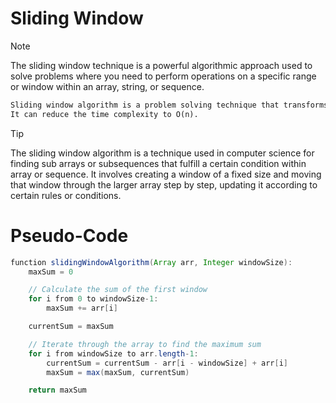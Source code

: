 # Sliding Window
> [!NOTE]
> The sliding window technique is a powerful algorithmic approach used to solve problems where you need to perform 
> operations on a specific range or window within an array, string, or sequence.

```markdown
Sliding window algorithm is a problem solving technique that transforms two nested loops into one loop. 
It can reduce the time complexity to O(n).
```
> [!TIP]
> The sliding window algorithm is a technique used in computer science for finding sub arrays or subsequences that fulfill a certain condition within array or sequence.
> It involves creating a window of a fixed size and moving that window through the larger array step by step, updating it according to certain rules or conditions.

# Pseudo-Code
```java
function slidingWindowAlgorithm(Array arr, Integer windowSize):
    maxSum = 0

    // Calculate the sum of the first window
    for i from 0 to windowSize-1:
        maxSum += arr[i]

    currentSum = maxSum

    // Iterate through the array to find the maximum sum
    for i from windowSize to arr.length-1:
        currentSum = currentSum - arr[i - windowSize] + arr[i]
        maxSum = max(maxSum, currentSum)

    return maxSum

```

